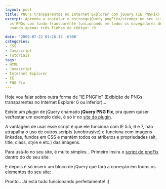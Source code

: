 ```yaml
---
layout: post
title: PNG's transparentes no Internet Explorer com jQuery (IE PNGFix)
excerpt: Aprenda a instalar o <strong>jQuery pngFix</strong> no seu site e deixe todos
  os PNGs com fundo transparente funcionando em todos os navegadores desde o IE 5.5
  usando apenas três linhas de código! :D

date: '2009-07-22 01:26:15 -0300'
categories:
- CSS
- Javascript
- Tutoriais
tags:
- HTML
- Javascript
- Internet Explorer
- IE
- PNG Fix
---
```

Hoje vou falar sobre outra forma de "IE PNGFix" (Exibição de PNGs transparentes no Internet Explorer 6 ou inferior)...

Existe um <em>plugin</em> de jQuery chamado <strong>jQuery PNG Fix</strong>, pra quem quiser ver/testar um exemplo dele, é só ir no [site do plugin](http://jquery.andreaseberhard.de/pngFix/).

A vantagem de usar esse script é que ele funciona com IE 5.5, 6 e 7, não atrapalha o uso de outros scripts (unobtrusive) e funciona com imagens linkadas, fundos em CSS e mantém todos os atributos e propriedades (alt, title, class, style e etc.) das imagens.

Para usá-lo no seu site, é muito simples... Primeiro insira o [script do pngFix](http://jquery.andreaseberhard.de/pngFix/jquery.pngFix.js) dentro do <head> do seu site:


<div data-gist-id="a94cda3d515496a7c782" data-gist-show-loading="false"></div>

E depois é só inserir um bloco de jQuery que fará a correção em todos os elementos do seu site:


<div data-gist-id="f302c846c41505f53b77" data-gist-show-loading="false"></div>

Pronto.. Já está tudo funcionando perfeitamente! :)

